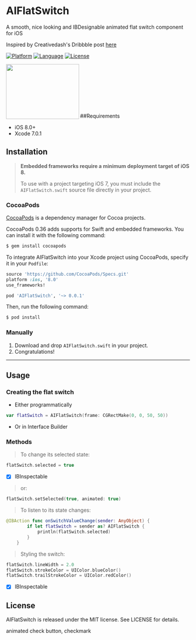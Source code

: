 # AIFlatSwitch

A smooth, nice looking and IBDesignable animated flat switch component for iOS

Inspired by Creativedash's Dribbble post [here](http://dribbble.com/shots/1631598-On-Off)

[![Platform](http://img.shields.io/badge/platform-ios-blue.svg?style=flat
)](https://developer.apple.com/iphone/index.action)
[![Language](http://img.shields.io/badge/language-swift-brightgreen.svg?style=flat
)](https://developer.apple.com/swift)
[![License](http://img.shields.io/badge/license-MIT-lightgrey.svg?style=flat
)](http://mit-license.org)

<p><a href="url"><img src="https://s3.amazonaws.com/f.cl.ly/items/1p0w3B0E3m2I2k3e0z1Q/onoff.gif" align="left" height="150" width="200" ></a></p>
<br><br><br><br><br><br><br>

##Requirements
- iOS 8.0+
- Xcode 7.0.1

## Installation

> **Embedded frameworks require a minimum deployment target of iOS 8.**
>
> To use with a project targeting iOS 7, you must include the `AIFlatSwitch.swift` source file directly in your project. 
>

### CocoaPods

[CocoaPods](http://cocoapods.org) is a dependency manager for Cocoa projects.

CocoaPods 0.36 adds supports for Swift and embedded frameworks. You can install it with the following command:

```bash
$ gem install cocoapods
```

To integrate AIFlatSwitch into your Xcode project using CocoaPods, specify it in your `Podfile`:

```ruby
source 'https://github.com/CocoaPods/Specs.git'
platform :ios, '8.0'
use_frameworks!

pod 'AIFlatSwitch', '~> 0.0.1'
```

Then, run the following command:

```bash
$ pod install
```

### Manually
1. Download and drop ```AIFlatSwitch.swift``` in your project.  
2. Congratulations!  

---

## Usage

### Creating the flat switch

- Either programmatically

```swift
var flatSwitch = AIFlatSwitch(frame: CGRectMake(0, 0, 50, 50))
```

- Or in Interface Builder

### Methods

> To change its selected state:

```swift
flatSwitch.selected = true
```
- [x] IBInspectable

> or:

```swift
flatSwitch.setSelected(true, animated: true)
```

> To listen to its state changes:

```swift
@IBAction func onSwitchValueChange(sender: AnyObject) {
		if let flatSwitch = sender as? AIFlatSwitch {
			println(flatSwitch.selected)
		}
	}
```

> Styling the switch:

```swift
flatSwitch.lineWidth = 2.0
flatSwitch.strokeColor = UIColor.blueColor()
flatSwitch.trailStrokeColor = UIColor.redColor()
```
- [x] IBInspectable

## License

AIFlatSwitch is released under the MIT license. See LICENSE for details.

animated check button, checkmark
